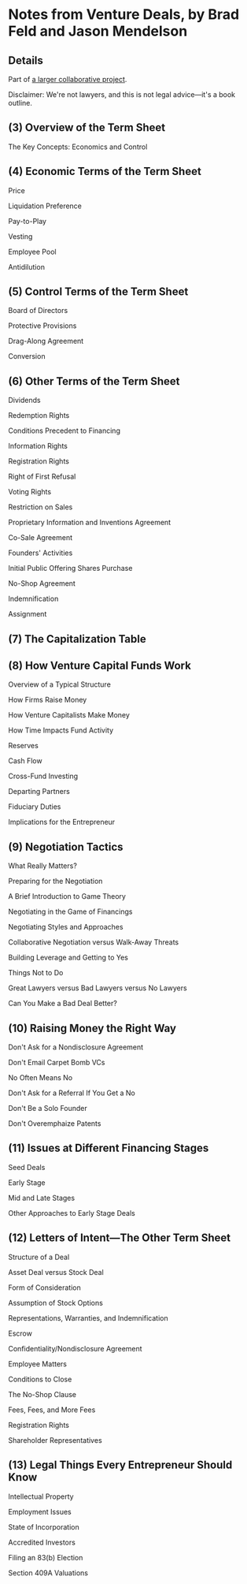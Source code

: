 Notes from Venture Deals, by Brad Feld and Jason Mendelson
==========================================================

Details
-------

Part of [a larger collaborative project](https://github.com/workmajj/venturedeals).

Disclaimer: We're not lawyers, and this is not legal advice&mdash;it's a book outline.

(3) Overview of the Term Sheet
------------------------------

The Key Concepts: Economics and Control

(4) Economic Terms of the Term Sheet
------------------------------------

Price

Liquidation Preference

Pay-to-Play

Vesting

Employee Pool

Antidilution

(5) Control Terms of the Term Sheet
-----------------------------------

Board of Directors

Protective Provisions

Drag-Along Agreement

Conversion

(6) Other Terms of the Term Sheet
---------------------------------

Dividends

Redemption Rights

Conditions Precedent to Financing

Information Rights

Registration Rights

Right of First Refusal

Voting Rights

Restriction on Sales

Proprietary Information and Inventions Agreement

Co-Sale Agreement

Founders' Activities

Initial Public Offering Shares Purchase

No-Shop Agreement

Indemnification

Assignment

(7) The Capitalization Table
----------------------------

(8) How Venture Capital Funds Work
----------------------------------

Overview of a Typical Structure

How Firms Raise Money

How Venture Capitalists Make Money

How Time Impacts Fund Activity

Reserves

Cash Flow

Cross-Fund Investing

Departing Partners

Fiduciary Duties

Implications for the Entrepreneur

(9) Negotiation Tactics
-----------------------

What Really Matters?

Preparing for the Negotiation

A Brief Introduction to Game Theory

Negotiating in the Game of Financings

Negotiating Styles and Approaches

Collaborative Negotiation versus Walk-Away Threats

Building Leverage and Getting to Yes

Things Not to Do

Great Lawyers versus Bad Lawyers versus No Lawyers

Can You Make a Bad Deal Better?

(10) Raising Money the Right Way
--------------------------------

Don't Ask for a Nondisclosure Agreement

Don't Email Carpet Bomb VCs

No Often Means No

Don't Ask for a Referral If You Get a No

Don't Be a Solo Founder

Don't Overemphaize Patents

(11) Issues at Different Financing Stages
-----------------------------------------

Seed Deals

Early Stage

Mid and Late Stages

Other Approaches to Early Stage Deals

(12) Letters of Intent&mdash;The Other Term Sheet
-------------------------------------------------

Structure of a Deal

Asset Deal versus Stock Deal

Form of Consideration

Assumption of Stock Options

Representations, Warranties, and Indemnification

Escrow

Confidentiality/Nondisclosure Agreement

Employee Matters

Conditions to Close

The No-Shop Clause

Fees, Fees, and More Fees

Registration Rights

Shareholder Representatives

(13) Legal Things Every Entrepreneur Should Know
------------------------------------------------

Intellectual Property

Employment Issues

State of Incorporation

Accredited Investors

Filing an 83(b) Election

Section 409A Valuations

